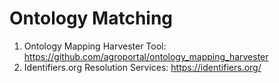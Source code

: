 # Ontology Matching
1. Ontology Mapping Harvester Tool: https://github.com/agroportal/ontology_mapping_harvester
2. Identifiers.org Resolution Services: https://identifiers.org/

